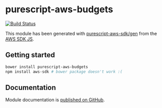 # purescript-aws-budgets

[![Build Status](https://app.wercker.com/status/5909b9e96d1080804b17a28f72f87b6b/s/master)](https://app.wercker.com/project/byKey/5909b9e96d1080804b17a28f72f87b6b)

This module has been generated with [purescript-aws-sdk/gen](https://github.com/purescript-aws-sdk/gen) from the [AWS SDK JS](https://github.com/aws/aws-sdk-js).

## Getting started

```sh
bower install purescript-aws-budgets
npm install aws-sdk # bower package doesn't work :(
```

## Documentation

Module documentation is [published on GitHub](https://github.com/purescript-aws-sdk/purescript-aws-budgets/tree/master/docs).
